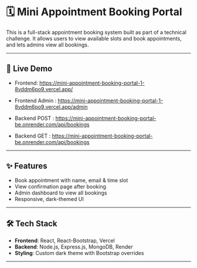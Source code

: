 # 🗓️ Mini Appointment Booking Portal

This is a full-stack appointment booking system built as part of a technical challenge. It allows users to view available slots and book appointments, and lets admins view all bookings.

---

## 🚀 Live Demo

- Frontend: https://mini-appointment-booking-portal-1-8vddm6po9.vercel.app/
- Frontend Admin : https://mini-appointment-booking-portal-1-8vddm6po9.vercel.app/admin

- Backend POST : https://mini-appointment-booking-portal-be.onrender.com/api/bookings
- Backend GET : https://mini-appointment-booking-portal-be.onrender.com/api/bookings

---

## ✨ Features

- Book appointment with name, email & time slot
- View confirmation page after booking
- Admin dashboard to view all bookings
- Responsive, dark-themed UI

---

## 🛠 Tech Stack

- **Frontend**: React, React-Bootstrap, Vercel
- **Backend**: Node.js, Express.js, MongoDB, Render
- **Styling**: Custom dark theme with Bootstrap overrides

---

